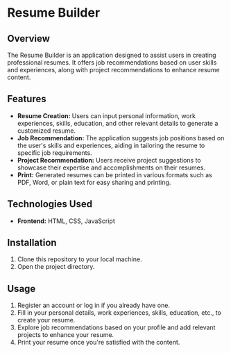 # Resume Builder

## Overview

The Resume Builder is an application designed to assist users in creating professional resumes. It offers job recommendations based on user skills and experiences, along with project recommendations to enhance resume content.

## Features

- **Resume Creation:** Users can input personal information, work experiences, skills, education, and other relevant details to generate a customized resume.
- **Job Recommendation:** The application suggests job positions based on the user's skills and experiences, aiding in tailoring the resume to specific job requirements.
- **Project Recommendation:** Users receive project suggestions to showcase their expertise and accomplishments on their resumes.
- **Print:** Generated resumes can be printed in various formats such as PDF, Word, or plain text for easy sharing and printing.

## Technologies Used

- **Frontend:** HTML, CSS, JavaScript

## Installation

1. Clone this repository to your local machine.
2. Open the project directory.

## Usage

1. Register an account or log in if you already have one.
2. Fill in your personal details, work experiences, skills, education, etc., to create your resume.
3. Explore job recommendations based on your profile and add relevant projects to enhance your resume.
4. Print your resume once you're satisfied with the content.
